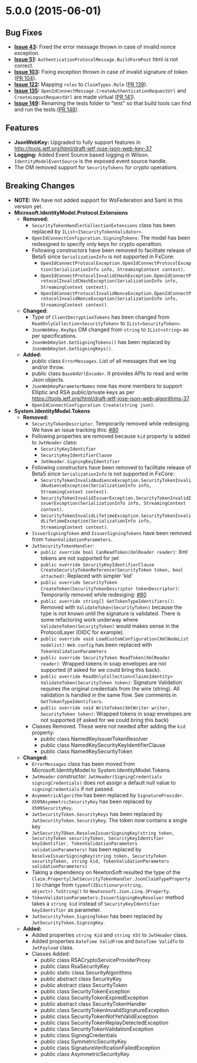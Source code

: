 <a name="5.0.0"></a>
# 5.0.0 (2015-06-01)

## Bug Fixes

* **[Issue 43](https://github.com/AzureAD/azure-activedirectory-identitymodel-extensions-for-dotnet/issues/43):** Fixed the error message thrown in case of invalid nonce exception.
* **[Issue 51](https://github.com/AzureAD/azure-activedirectory-identitymodel-extensions-for-dotnet/issues/51):** `AuthenticationProtocolMessage.BuildFormPost` html is not correct.
* **[Issue 103](https://github.com/AzureAD/azure-activedirectory-identitymodel-extensions-for-dotnet/issues/103):** Fixing exception thrown in case of invalid signature of token ([PR 104](https://github.com/AzureAD/azure-activedirectory-identitymodel-extensions-for-dotnet/pull/104)).
* **[Issue 122](https://github.com/AzureAD/azure-activedirectory-identitymodel-extensions-for-dotnet/issues/122):** Mapping `roles` to `ClaimTypes.Role` ([PR 139](https://github.com/AzureAD/azure-activedirectory-identitymodel-extensions-for-dotnet/pull/139)).
* **[Issue 135](https://github.com/AzureAD/azure-activedirectory-identitymodel-extensions-for-dotnet/issues/135):** `OpenIdConnectMessage.CreateAuthenticationRequestUrl` and `CreateLogoutRequestUrl` are made virtual ([PR 141](https://github.com/AzureAD/azure-activedirectory-identitymodel-extensions-for-dotnet/pull/141)). 
* **[Issue 149](https://github.com/AzureAD/azure-activedirectory-identitymodel-extensions-for-dotnet/issues/149):** Renaming the tests folder to "test" so that build tools can find and run the tests.([PR 148](https://github.com/AzureAD/azure-activedirectory-identitymodel-extensions-for-dotnet/pull/148)).


## Features
* **JsonWebKey:** Upgraded to fully support features in http://tools.ietf.org/html/draft-ietf-jose-json-web-key-37
* **Logging:** Added Event Source based logging in Wilson. `IdentityModelEventSource` is the exposed event source handle.
* The OM removed support for `SecurityTokens` for crypto operations

## Breaking Changes

* **NOTE:** We have not added support for WsFederation and Saml in this version yet.
* **Microsoft.IdentityModel.Protocol.Extensions**
    * **Removed:**
        * `SecurityTokenHandlerCollectionExtensions` class has been replaced by `IList<ISecurityTokenValidator>`.
        * `OpenIdConnectConfiguration.SigningTokens`: The model has been redesigned to specify only keys for crypto operattion.
        * Following constructors have been removed to facilitate release of Beta5 since `SerializationInfo` is not supported in FxCore:
            * `OpenIdConnectProtocolException.OpenIdConnectProtocolException(SerializationInfo info, StreamingContext context)`.
            * `OpenIdConnectProtocolInvalidCHashException.OpenIdConnectProtocolInvalidCHashException(SerializationInfo info, StreamingContext context)`.
            * `OpenIdConnectProtocolInvalidNonceException.OpenIdConnectProtocolInvalidNonceException(SerializationInfo info, StreamingContext context)`.
    * **Changed:**
        * Type of `ClientDecryptionTokens` has been changed from `ReadOnlyCollection<SecurityToken>` to `IList<SecurityToken>`.
        * `JsonWebKey.KeyOps` OM changed from `string` to `IList<string>` as per specifications.
        * `JsonWebKeySet.GetSigningTokens()` has been replaced by `JsonWebKeySet.GetSigningKeys()`.
    * **Added:**
        * public class `ErrorMessages`. List of all messages that we log and/or throw.
        * public class `Base64UrlEncoder`. It provides APIs to read and write Json objects.
        * `JsonWebKeyParameterNames` now has more members to support Elliptic and RSA public/private keys as per https://tools.ietf.org/html/draft-ietf-jose-json-web-algorithms-37.
        * `OpenIdConnectConfiguration Create(string json)`.
* **System.IdentityModel.Tokens**
    * **Removed:**  
        * `SecurityTokenDescriptor`. Temporarily removed while redesiging. We have an issue tracking this: [#80](https://github.com/AzureAD/azure-activedirectory-identitymodel-extensions-for-dotnet/issues/80)
        * Following properties are removed because `kid` property is added to `JwtHeader` class:
            * `SecurityKeyIdentifier`
            * `SecurityKeyIdentifierClause`
            * `JwtHeader.SigningKeyIdentifier`
        * Following constructors have been removed to facilitate release of Beta5 since `SerializationInfo` is not supported in FxCore:
            * `SecurityTokenInvalidAudienceException.SecurityTokenInvalidAudienceException(SerializationInfo info, StreamingContext context)`.
            * `SecurityTokenInvalidIssuerException.SecurityTokenInvalidIssuerException(SerializationInfo info, StreamingContext context)`.
            * `SecurityTokenInvalidLifetimeException.SecurityTokenInvalidLifetimeException(SerializationInfo info, StreamingContext context)`.
        * `IssuerSigningToken` and `IssuerSigningTokens` have been removed from `TokenValidationParameters`.
        * `JwtSecurityTokenHandler`:
            * `public override bool CanReadToken(XmlReader reader)`: Xml tokens are not supported for jwt
            * `public override SecurityKeyIdentifierClause CreateSecurityTokenReference(SecurityToken token, bool attached)`: Replaced with simpler 'kid'
            * `public override SecurityToken CreateToken(SecurityTokenDescriptor tokenDescriptor)`: Temporarily removed while redesiging: [#80](https://github.com/AzureAD/azure-activedirectory-identitymodel-extensions-for-dotnet/issues/80)
            * `public override string[] GetTokenTypeIdentifiers()`: Removed with `ValidateToken(SecurityToken)` because the type is not known until the signature is validated. There is some refactoring work underway where `ValidateToken(SecurityToken)` would makes sense in the ProtocolLayer (OIDC for example).
            * `public override void LoadCustomConfiguration(XmlNodeList nodelist)`: `Web.config` has been replaced with `TokenValidationParameters`
            * `public override SecurityToken ReadToken(XmlReader reader)`: Wrapped tokens in soap envelopes are not supported (if asked for we could bring this back).
            * `public override ReadOnlyCollection<ClaimsIdentity> ValidateToken(SecurityToken token)`: Signature Validation requires the original credentials from the wire (string). All validation is handled in the same flow. See comments in `GetTokenTypeIdentifiers`.
            * `public override void WriteToken(XmlWriter writer, SecurityToken token)`: Wrapped tokens in soap envelopes are not supported (if asked for we could bring this back)
        * Classes Removed. These were not needed after adding the `kid` property:
            * public class NamedKeyIssuerTokenResolver
            * public class NamedKeySecurityKeyIdentifierClause
            * public class NamedKeySecurityToken
    * **Changed:**
        * `ErrorMessages` class has been moved from Microsoft.IdentityModel to System.IdentityModel.Tokens.
        * `JwtHeader` constructor: `JwtHeader(SigningCredentials signingCredentials)` does not assign a default null value to `signingCredentials` if not passed.
        *  `AsymmetricAlgorithm` has been replaced by `SignatureProvider`.
        *  `X509AsymmetricSecurityKey` has been replaced by `X509SecurityKey`.
        *  `JwtSecurityToken.SecurityKeys` has been replaced by `JwtSecurityToken.SecurityKey`. The token now contains a single key
        *  `JwtSecurityTOken.ResolveIssuerSigningKey(string token, SecurityToken securityToken, SecurityKeyIdentifier keyIdentifier, TokenValidationParameters validationParameters)` has been replaced by `ResolveIssuerSigningKey(string token, SecurityToken securityToken, string kid, TokenValidationParameters validationParameters)`
        *  Taking a dependency on NewtonSoft resulted the type of the `Claim.Property[JwtSecurityTokenHandler.JsonClaimTypeProperty]` to change from `typeof(IDictionary<string, object>).ToString()` to `Newtonsoft.Json.Linq.JProperty`.
        *  `TokenValidationParameters.IssuerSigningKeyResolver` method takes a `string kid` instead of `SecurityKeyIdentifier keyIdentifier` as parameter.
        *  `JwtSecurityToken.SigningToken` has been replaced by `JwtSecurityToken.SigningKey`.
    *  **Added:**
        * Added properties `string Kid` and `string X5t` to `JwtHeader` class.
        * Added properties `DateTime ValidFrom` and `DateTime ValidTo` to `JwtPayload` class.
        * Classes Added:
            * public class RSACryptoServiceProviderProxy
            * public class RsaSecurityKey
            * public static class SecurityAlgorithms
            * public abstract class SecurityKey
            * public abstract class SecurityToken
            * public class SecurityTokenException
            * public class SecurityTokenExpiredException
            * public abstract class SecurityTokenHandler
            * public class SecurityTokenInvalidSignatureException
            * public class SecurityTokenNotYetValidException
            * public class SecurityTokenReplayDetectedException
            * public class SecurityTokenValidationException
            * public class SigningCredentials
            * public class SymmetricSecurityKey
            * public class SignatureVerificationFailedException
            * public class AsymmetricSecurityKey